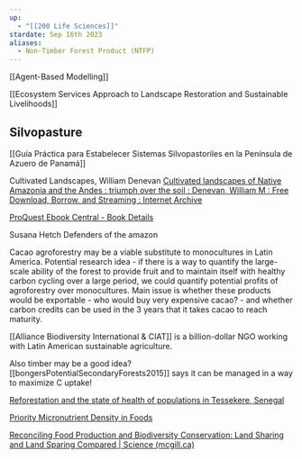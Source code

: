 ```yaml
---
up:
  - "[[200 Life Sciences]]"
stardate: Sep 16th 2023
aliases:
  - Non-Timber Forest Product (NTFP)
---
```


[[Agent-Based Modelling]]



[[Ecosystem Services Approach to Landscape Restoration and Sustainable Livelihoods]]

## Silvopasture

[[Guía Práctica para Estabelecer Sistemas Silvopastoriles en la Península de Azuero de Panamá]]


Cultivated Landscapes, William Denevan
[Cultivated landscapes of Native Amazonia and the Andes : triumph over the soil : Denevan, William M : Free Download, Borrow, and Streaming : Internet Archive](https://archive.org/details/cultivatedlandsc0000dene/page/n9/mode/2up)

[ProQuest Ebook Central - Book Details](https://ebookcentral.proquest.com/lib/mcgill/detail.action?docID=909497)

Susana Hetch
Defenders of the amazon


Cacao agroforestry may be a viable substitute to monocultures in Latin America. Potential research idea - if there is a way to quantify the large-scale ability of the forest to provide fruit and to maintain itself with healthy carbon cycling over a large period, we could quantify potential profits of agroforestry over monocultures.
	Main issue is whether these products would be exportable - who would buy very expensive cacao? - and whether carbon credits can be used in the 3 years that it takes cacao to reach maturity.


[[Alliance Biodiversity International & CIAT]] is a billion-dollar NGO working with Latin American sustainable agriculture.

Also timber may be a good idea? [[bongersPotentialSecondaryForests2015]] says it can be managed in a way to maximize C uptake!

[Reforestation and the state of health of populations in Tessekere, Senegal](https://link.springer.com/article/10.1007/s10113-019-01467-x)

[Priority Micronutrient Density in Foods](https://www.frontiersin.org/articles/10.3389/fnut.2022.806566/full?utm_source=fweb&utm_medium=nblog&utm_campaign=ba-sci-fnut-best-foods-micronutrients)

[Reconciling Food Production and Biodiversity Conservation: Land Sharing and Land Sparing Compared | Science (mcgill.ca)](https://www-science-org.proxy3.library.mcgill.ca/doi/10.1126/science.1208742)

